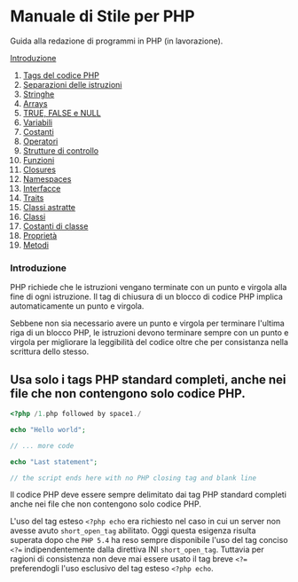 # Manuale di Stile per PHP
Guida alla redazione di programmi in PHP (in lavorazione).

   [Introduzione](#introduzione)
1. [Tags del codice PHP](#tags-del-codice-php)
1. [Separazioni delle istruzioni](#separazione-delle-istruzioni)
1. [Stringhe](#stringhe)
1. [Arrays](#arrays)
1. [TRUE, FALSE e NULL](#true-false-e-null)
1. [Variabili](#variabili)
1. [Costanti](#costanti)
1. [Operatori](#operatori)
1. [Strutture di controllo](#strutture-di-controllo)
1. [Funzioni](#funzioni)
1. [Closures](#closures)
1. [Namespaces](#namespaces)
1. [Interfacce](#interfacce)
1. [Traits](#traits)
1. [Classi astratte](#classi-astratte)
1. [Classi](#classi)
1. [Costanti di classe](#costanti-di-classe)
1. [Proprietà](#proprietà)
1. [Metodi](#metodi)

### Introduzione
PHP richiede che le istruzioni vengano terminate con un punto e virgola alla fine di ogni istruzione. Il tag di chiusura di un blocco di codice PHP implica automaticamente un punto e virgola.

Sebbene non sia necessario avere un punto e virgola per terminare l'ultima riga di un blocco PHP, le istruzioni devono terminare sempre con un punto e virgola per migliorare la leggibilità del codice oltre che per consistanza nella scrittura dello stesso.


## Usa solo i tags PHP standard completi, anche nei file che non contengono solo codice PHP.
```php
<?php /1.php followed by space1./

echo "Hello world";

// ... more code

echo "Last statement";

// the script ends here with no PHP closing tag and blank line

```

Il codice PHP deve essere sempre delimitato dai tag PHP standard completi anche nei file che non contengono solo codice PHP.

L'uso del tag esteso `<?php echo` era richiesto nel caso in cui un server non avesse avuto `short_open_tag` abilitato. 
Oggi questa esigenza risulta superata dopo che `PHP 5.4` ha reso sempre disponibile l'uso del tag conciso `<?=` indipendentemente dalla direttiva INI `short_open_tag`. Tuttavia per ragioni di consistenza non deve mai essere usato il tag breve `<?=` preferendogli l'uso esclusivo del tag esteso `<?php echo`.

